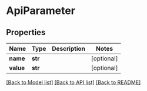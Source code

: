 # ApiParameter

## Properties

| Name      | Type    | Description | Notes      |
| --------- | ------- | ----------- | ---------- |
| **name**  | **str** |             | [optional] |
| **value** | **str** |             | [optional] |

[[Back to Model list]](../README.md#documentation-for-models) [[Back to API list]](../README.md#documentation-for-api-endpoints) [[Back to README]](../README.md)
